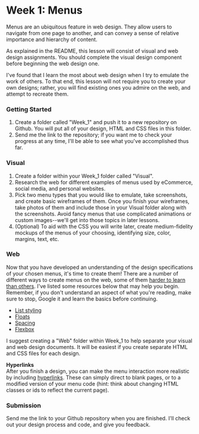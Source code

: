 # Week 1: Menus

Menus are an ubiquitous feature in web design. They allow users to navigate from one page to another, and can convey a sense of relative importance and hierarchy of content. 

As explained in the README, this lesson will consist of visual and web design assignments. You should complete the visual design component before beginning the web design one.

I've found that I learn the most about web design when I try to emulate the work of others. To that end, this lesson will not require you to create your own designs; rather, you will find existing ones you admire on the web, and attempt to recreate them.

### Getting Started

1. Create a folder called "Week_1" and push it to a new repository on Github. You will put all of your design, HTML and CSS files in this folder. 
2. Send me the link to the repository; if you want me to check your progress at any time, I'll be able to see what you've accomplished thus far.

### Visual

1. Create a folder within your Week_1 folder called "Visual". 
2. Research the web for different examples of menus used by eCommerce, social media, and personal websites.
2. Pick two menu types that you would like to emulate, take screenshots, and create basic wireframes of them. Once you finish your wireframes, take photos of them and include those in your Visual folder along with the screenshots. Avoid fancy menus that use complicated animations or custom images--we'll get into those topics in later lessons.
3. (Optional) To aid with the CSS you will write later, create medium-fidelity mockups of the menus of your choosing, identifying size, color, margins, text, etc.


### Web

Now that you have developed an understanding of the design specifications of your chosen menus, it's time to create them! There are a number of different ways to create menus on the web, some of them [harder to learn than others](http://www.paulund.co.uk/css-flexbox). I've listed some resources below that may help you begin. Remember, if you don't understand an aspect of what you're reading, make sure to stop, Google it and learn the basics before continuing. 

* [List styling](http://www.htmlgoodies.com/beyond/css/how-to-create-horizontal-navigation-with-css3.html)
* [Floats](https://css-tricks.com/all-about-floats/)
* [Spacing](https://css-tricks.com/almanac/properties/m/margin/)
* [Flexbox](http://www.paulund.co.uk/css-flexbox)

I suggest creating a "Web" folder within Week_1 to help separate your visual and web design documents. It will be easiest if you create separate HTML and CSS files for each design.

**Hyperlinks**  
After you finish a design, you can make the menu interaction more realistic by including [hyperlinks](https://developer.mozilla.org/en-US/docs/Web/HTML/Element/a). These can simply direct to blank pages, or to a modified version of your menu code (hint: think about changing HTML classes or ids to reflect the current page).

### Submission

Send me the link to your Github repository when you are finished. I'll check out your design process and code, and give you feedback.